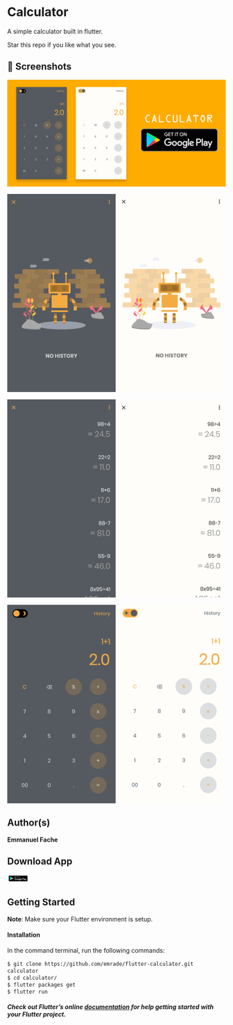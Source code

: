 # Calculator

A simple calculator built in flutter.


Star this repo if you like what you see.

## 📸 Screenshots

<img src="screenshots/banner.png"/>

<img src="screenshots/2.png" width="250"/> <img src="screenshots/22.png" width="250"/>

<img src="screenshots/3.png" width="250"/> <img src="screenshots/32.png" width="250"/>

<img src="screenshots/1.png" width="250"/> <img src="screenshots/11.png" width="250"/>



## Author(s)
**Emmanuel Fache**

## Download App
<a href="https://github.com/emrade"><img src="screenshots/google-play-badge.png" width="50"></a>

## Getting Started

**Note**: Make sure your Flutter environment is setup.
#### Installation

In the command terminal, run the following commands:

    $ git clone https://github.com/emrade/flutter-calculator.git calculator
    $ cd calculator/
    $ flutter packages get
    $ flutter run

##### Check out Flutter’s online [documentation](http://flutter.io/) for help getting started with your Flutter project.
